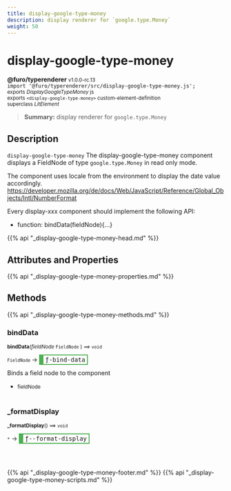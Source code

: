 ```yaml
---
title: display-google-type-money
description: display renderer for `google.type.Money`
weight: 50
---
```


# display-google-type-money
**@furo/typerenderer** <small>v1.0.0-rc.13</small>
<br>`import '@furo/typerenderer/src/display-google-type-money.js';`<small>
<br>exports *DisplayGoogleTypeMoney* js
<br>exports `<display-google-type-money>` custom-element-definition
<br>superclass *LitElement*</small>

> **Summary:** display renderer for `google.type.Money`

## Description

`display-google-type-money`
The display-google-type-money component displays a FieldNode of type `google.type.Money` in read only mode.

The component uses locale from the environment to display the date value accordingly.
https://developer.mozilla.org/de/docs/Web/JavaScript/Reference/Global_Objects/Intl/NumberFormat

Every display-xxx component should implement the following API:
- function: bindData(fieldNode){...}

{{% api "_display-google-type-money-head.md" %}}

## Attributes and Properties
{{% api "_display-google-type-money-properties.md" %}}








## Methods
{{% api "_display-google-type-money-methods.md" %}}


### **bindData**
<small>**bindData**(*fieldNode* `FieldNode` ) ⟹ `void`</small>

<small>`FieldNode` </small> →
<span  style="border-width:2px 2px 2px 10px; border-style: solid;border-color:  rgb(76, 175, 80);font-family:monospace; padding:2px 4px;">ƒ-bind-data</span>

Binds a field node to the component

- <small>fieldNode </small>
<br><br>


### **_formatDisplay**
<small>**_formatDisplay**() ⟹ `void`</small>

<small>`*`</small> →
<span  style="border-width:2px 2px 2px 10px; border-style: solid;border-color:  rgb(76, 175, 80);font-family:monospace; padding:2px 4px;">ƒ--format-display</span>



<br><br>






{{% api "_display-google-type-money-footer.md" %}}
{{% api "_display-google-type-money-scripts.md" %}}
